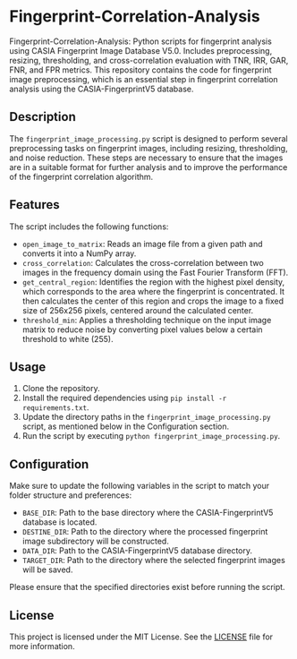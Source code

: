 # Fingerprint-Correlation-Analysis
Fingerprint-Correlation-Analysis: Python scripts for fingerprint analysis using CASIA Fingerprint Image Database V5.0. Includes preprocessing, resizing, thresholding, and cross-correlation evaluation with TNR, IRR, GAR, FNR, and FPR metrics.
This repository contains the code for fingerprint image preprocessing, which is an essential step in fingerprint correlation analysis using the CASIA-FingerprintV5 database.

## Description

The `fingerprint_image_processing.py` script is designed to perform several preprocessing tasks on fingerprint images, including resizing, thresholding, and noise reduction. These steps are necessary to ensure that the images are in a suitable format for further analysis and to improve the performance of the fingerprint correlation algorithm.

## Features

The script includes the following functions:

- `open_image_to_matrix`: Reads an image file from a given path and converts it into a NumPy array.
- `cross_correlation`: Calculates the cross-correlation between two images in the frequency domain using the Fast Fourier Transform (FFT).
- `get_central_region`: Identifies the region with the highest pixel density, which corresponds to the area where the fingerprint is concentrated. It then calculates the center of this region and crops the image to a fixed size of 256x256 pixels, centered around the calculated center.
- `threshold_min`: Applies a thresholding technique on the input image matrix to reduce noise by converting pixel values below a certain threshold to white (255).

## Usage

1. Clone the repository.
2. Install the required dependencies using `pip install -r requirements.txt`.
3. Update the directory paths in the `fingerprint_image_processing.py` script, as mentioned below in the Configuration section.
4. Run the script by executing `python fingerprint_image_processing.py`.

## Configuration

Make sure to update the following variables in the script to match your folder structure and preferences:

- `BASE_DIR`: Path to the base directory where the CASIA-FingerprintV5 database is located.
- `DESTINE_DIR`: Path to the directory where the processed fingerprint image subdirectory will be constructed.
- `DATA_DIR`: Path to the CASIA-FingerprintV5 database directory.
- `TARGET_DIR`: Path to the directory where the selected fingerprint images will be saved.

Please ensure that the specified directories exist before running the script.

## License

This project is licensed under the MIT License. See the [LICENSE](LICENSE) file for more information.
